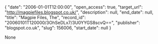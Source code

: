{
  "date": "2006-01-01T12:00:00", 
  "open_access": true, 
  "target_url": "http://magpiefiles.blogspot.co.uk/", 
  "description": null, 
  "end_date": null, 
  "title": "Magpie Files, The", 
  "record_id": "20060101T120000/3OhSeDLx7/3U0YYGS8scvQ==", 
  "publisher": "blogspot.co.uk", 
  "slug": 156006, 
  "start_date": null
}

None